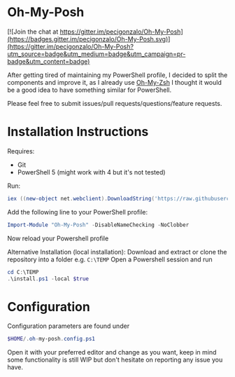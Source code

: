# Oh-My-Posh
[![Join the chat at https://gitter.im/pecigonzalo/Oh-My-Posh](https://badges.gitter.im/pecigonzalo/Oh-My-Posh.svg)](https://gitter.im/pecigonzalo/Oh-My-Posh?utm_source=badge&utm_medium=badge&utm_campaign=pr-badge&utm_content=badge)

After getting tired of maintaining my PowerShell profile, I decided to split the components and improve it, as I already use [Oh-My-Zsh](ohmyz.sh) I thought it would be a good idea to have something similar for PowerShell.

Please feel free to submit issues/pull requests/questions/feature requests.

# Installation Instructions

Requires:
* Git
* PowerShell 5 (might work with 4 but it's not tested)

Run:

```powershell
iex ((new-object net.webclient).DownloadString('https://raw.githubusercontent.com/pecigonzalo/Oh-My-Posh/master/install.ps1'))
```

Add the following line to your PowerShell profile:
```powershell
Import-Module "Oh-My-Posh" -DisableNameChecking -NoClobber
```
Now reload your Powershell profile

Alternative Installation (local installation):
Download and extract or clone the repository into a folder e.g. ```C:\TEMP```
Open a Powershell session and run
```powershell
cd C:\TEMP
.\install.ps1 -local $true
```

# Configuration

Configuration parameters are found under
```powershell
$HOME/.oh-my-posh.config.ps1
```
Open it with your preferred editor and change as you want, keep in mind some functionality is still WIP but don't hesitate on reporting any issue you have.
